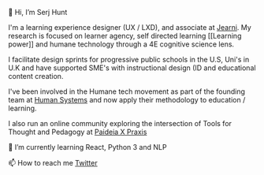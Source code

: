👋 Hi, I’m Serj Hunt

I'm a learning experience designer (UX / LXD), and associate at [Jearni](https://jearni.co/). My research is focused on learner agency, self directed learning [[Learning power]] and humane technology through a 4E cognitive science lens.

I facilitate design sprints for progressive public schools in the U.S, Uni's in U.K and have supported SME's with instructional design (ID and educational content creation.

I've been involved in the Humane tech movement as part of the founding team at [Human Systems](https://human-systems.org/) and now apply their methodology to education / learning.

I also run an online community exploring the intersection of Tools for Thought and Pedagogy at [Paideia X Praxis](https://paideiaxpraxis.com/)

🌱 I’m currently learning React, Python 3 and NLP 

📫 How to reach me [Twitter](https://twitter.com/Serjhunt_ARK)


<!---
Serj-Sxhx/Serj-Sxhx is a ✨ special ✨ repository because its `README.md` (this file) appears on your GitHub profile.
You can click the Preview link to take a look at your changes.
--->
